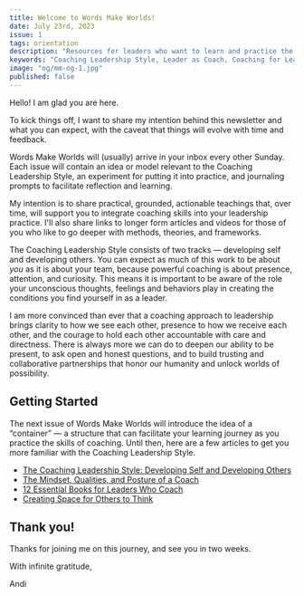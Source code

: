 ```yaml
---
title: Welcome to Words Make Worlds!
date: July 23rd, 2023
issue: 1
tags: orientation
description: "Resources for leaders who want to learn and practice the Coaching Leadership Style"
keywords: "Coaching Leadership Style, Leader as Coach, Coaching for Leaders, Manager as Coach"
image: "og/mm-og-1.jpg"
published: false
---
```


Hello! I am glad you are here.

To kick things off, I want to share my intention behind this newsletter and what you can expect, with the caveat that things will evolve with time and feedback.

Words Make Worlds will (usually) arrive in your inbox every other Sunday. Each issue will contain an idea or model relevant to the Coaching Leadership Style, an experiment for putting it into practice, and journaling prompts to facilitate reflection and learning.

My intention is to share practical, grounded, actionable teachings that, over time, will support you to integrate coaching skills into your leadership practice. I'll also share links to longer form articles and videos for those of you who like to go deeper with methods, theories, and frameworks.

The Coaching Leadership Style consists of two tracks &mdash; developing self and developing others. You can expect as much of this work to be about _you_ as it is about your team, because powerful coaching is about presence, attention, and curiosity. This means it is important to be aware of the role your unconscious thoughts, feelings and behaviors play in creating the conditions you find yourself in as a leader.

I am more convinced than ever that a coaching approach to leadership brings clarity to how we see each other, presence to how we receive each other, and the courage to hold each other accountable with care and directness. There is always more we can do to deepen our ability to be present, to ask open and honest questions, and to build trusting and collaborative partnerships that honor our humanity and unlock worlds of possibility.

## Getting Started

The next issue of Words Make Worlds will introduce the idea of a &ldquo;container&rdquo; &mdash; a structure that can facilitate your learning journey as you practice the skills of coaching. Until then, here are a few articles to get you more familiar with the Coaching Leadership Style.

- [The Coaching Leadership Style: Developing Self and Developing Others​](https://medium.com/wordsmakeworlds/the-coaching-leadership-style-developing-self-and-developing-others-2f3fd665ba6d)
- [The Mindset, Qualities, and Posture of a Coach](https://medium.com/wordsmakeworlds/the-mindset-qualities-and-posture-of-a-coach-28ff82c21a21)
- [12 Essential Books for Leaders Who Coach](https://medium.com/wordsmakeworlds/12-essential-books-for-leaders-who-coach-a7620fce706a)
- [Creating Space for Others to Think](https://medium.com/wordsmakeworlds/creating-space-for-others-to-think-30a6e8b418e1)

## Thank you!
Thanks for joining me on this journey, and see you in two weeks.

With infinite gratitude,

Andi
